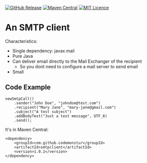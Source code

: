 
[![GitHub Release](https://img.shields.io/github/release/codemonstur/smtpclient.svg)](https://github.com/codemonstur/smtpclient/releases)
[![Maven Central](https://maven-badges.herokuapp.com/maven-central/com.github.codemonstur/smtpclient/badge.svg)](http://mvnrepository.com/artifact/com.github.codemonstur/smtpclient)
[![MIT Licence](https://badges.frapsoft.com/os/mit/mit.svg?v=103)](https://opensource.org/licenses/mit-license.php)

# An SMTP client

Characteristics:
- Single dependency: javax.mail
- Pure Java
- Can deliver email directly to the Mail Exchanger of the recipient
  - So you dont need to configure a mail server to send email
- Small

## Code Example

    newSmtpCall()
        .sender("John Doe", "johndoe@test.com")
        .recipient("Mary Jane", "mary-jane@gmail.com")
        .subject("A test subject")
        .addBodyText("Just a test message", UTF_8)
        .send();

It's in Maven Central:

    <dependency>
        <groupId>com.github.codemonstur</groupId>
        <artifactId>smtpclient</artifactId>
        <version>1.0.1</version>
    </dependency>

